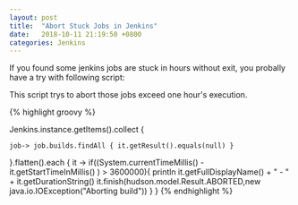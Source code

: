 ```yaml
---
layout: post
title:  "Abort Stuck Jobs in Jenkins"
date:   2018-10-11 21:19:50 +0800
categories: Jenkins
---
```

If you found some jenkins jobs are stuck in hours without exit, you probally have a try with following script:

This script trys to abort those jobs exceed one hour's execution.

{% highlight groovy %}

Jenkins.instance.getItems().collect { 

	job-> job.builds.findAll { it.getResult().equals(null) }

}.flatten().each { 
    it -> 
    if((System.currentTimeMillis() - it.getStartTimeInMillis() ) > 3600000){
        println it.getFullDisplayName() + " - " + it.getDurationString() 
        it.finish(hudson.model.Result.ABORTED,new java.io.IOException("Aborting build"))
    }
}
{% endhighlight %}
